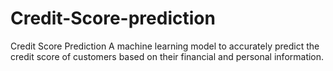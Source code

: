 # Credit-Score-prediction
Credit Score Prediction A machine learning model to accurately predict the credit score of customers based on their financial and personal information. 
